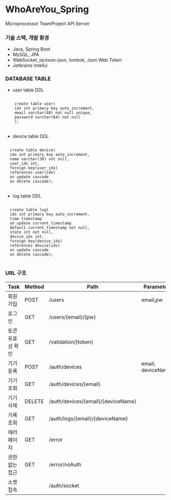 # WhoAreYou_Spring
Microprocessor TeamProject API Server

### 기술 스택, 개발 환경
* Java, Spring Boot
* MySQL, JPA
* WebSocket, jackson-json, lombok, Json Web Token 
* Jetbrains IntelliJ
### DATABASE TABLE 
- user table DDL
<pre>
<code>
    create table user(
    idx int primary key auto_increment,
    email varchar(40) not null unique,
    password varchar(64) not null
    );
</code>
</pre>

- device table DDL
<pre>
<code>
  create table device(
  idx int primary key auto_increment,
  name varchar(30) not null,
  user_idx int,
  foreign key(user_idx)
  references user(idx)
  on update cascade
  on delete cascade);
</code>
</pre>

- log table DDL
<pre>
<code>
  create table log(
  idx int primary key auto_increment,
  time timestamp 
  on update current_timestamp 
  default current_timestamp not null,
  state int not null,
  device_idx int,
  foreign key(device_idx)
  references device(idx)
  on update cascade
  on delete cascade);
</code>
</pre>


### URL 구조
|Task|Method|Path|Parameter|
|-----------|-----|--------|--------|
|회원가입|POST|/users|email,pw|
|로그인|GET|/users/{email}/{pw}||
|토큰 유효성 확인|GET|/validation/{token}||
|기기 등록|POST|/auth/devices|email, deviceName|
|기기 조회|GET|/auth/devices/{email}||
|기기 삭제|DELETE|/auth/devices/{email}/{deviceName}||
|기록 조회|GET|/auth/logs/{email}/{deviceName}||
|에러 페이지|GET|/error||
|권한 없는 접근|GET|/error/noAuth||
|소켓 접속||/auth/socket||





